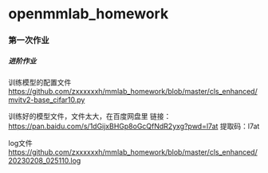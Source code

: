 # openmmlab_homework
### 第一次作业
##### 进阶作业
训练模型的配置文件   https://github.com/zxxxxxxh/mmlab_homework/blob/master/cls_enhanced/mvitv2-base_cifar10.py

训练好的模型文件，文件太大，在百度网盘里   链接：https://pan.baidu.com/s/1dGijxBHGp8oGcQfNdR2yxg?pwd=l7at 
提取码：l7at

log文件   https://github.com/zxxxxxxh/mmlab_homework/blob/master/cls_enhanced/20230208_025110.log
